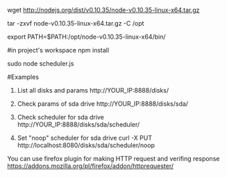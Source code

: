 wget http://nodejs.org/dist/v0.10.35/node-v0.10.35-linux-x64.tar.gz

tar -zxvf node-v0.10.35-linux-x64.tar.gz -C /opt

export PATH=$PATH:/opt/node-v0.10.35-linux-x64/bin/

#in project's workspace
npm install

sudo node scheduler.js



#Examples

1. List all disks and params
http://YOUR_IP:8888/disks/

2. Check params of sda drive
http://YOUR_IP:8888/disks/sda/

3. Check scheduler for sda drive
http://YOUR_IP:8888/disks/sda/scheduler/

4. Set "noop" scheduler for sda drive
curl -X PUT http://localhost:8080/disks/sda/scheduler/noop


You can use firefox plugin for making HTTP request and verifing response
https://addons.mozilla.org/pl/firefox/addon/httprequester/

